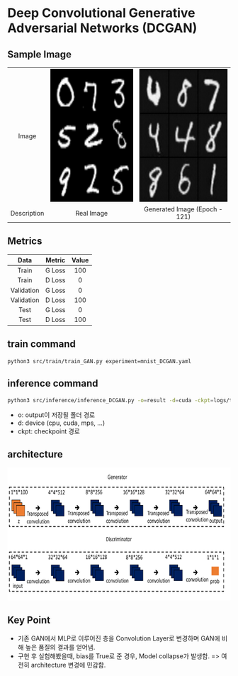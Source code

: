 # Deep Convolutional Generative Adversarial Networks (DCGAN)

## Sample Image

||||
|:--:|:--:|:--:|
|Image|<img src="./images/VAE_real_best.png" width="300" height=300/>|<img src="./images/DCGAN_fake_best.png" width="300" height=300/>|
|Description|Real Image|Generated Image (Epoch - 121)|

## Metrics

|Data|Metric|Value|
|:--:|:--:|:--:|
|Train|G Loss|100|
|Train|D Loss|0|
|Validation|G Loss|0|
|Validation|D Loss|100|
|Test|G Loss|0|
|Test|D Loss|100|

## train command
```bash
python3 src/train/train_GAN.py experiment=mnist_DCGAN.yaml
```

## inference command
```bash
python3 src/inference/inference_DCGAN.py -o=result -d=cuda -ckpt=logs/train/runs/2023-11-08_11-23-25/ckpt/model/epoch_127.pth
```

- o: output이 저장될 폴더 경로
- d: device (cpu, cuda, mps, ...)
- ckpt: checkpoint 경로

## architecture

<img src="./images/DCGAN.png" width="600" height=300/>

## Key Point

- 기존 GAN에서 MLP로 이루어진 층을 Convolution Layer로 변경하며 GAN에 비해 높은 품질의 결과를 얻어냄.
- 구현 후 실험해봤을때, bias를 True로 준 경우, Model collapse가 발생함. => 여전히 architecture 변경에 민감함.